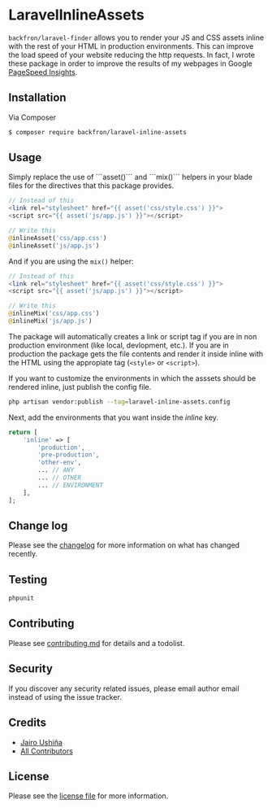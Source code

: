 # LaravelInlineAssets

`backfron/laravel-finder` allows you to render your JS and CSS assets inline with the rest of your HTML in production environments. This can improve the load speed of your website reducing the http requests. In fact, I wrote these package in order to improve the results of my webpages in Google [PageSpeed Insights](https://developers.google.com/speed/pagespeed/insights/).

## Installation

Via Composer

``` bash
$ composer require backfron/laravel-inline-assets
```

## Usage
Simply replace the use of ´´´asset()´´´ and ´´´mix()´´´ helpers in your blade files for the directives that this package provides.

```php
// Instead of this
<link rel="stylesheet" href="{{ asset('css/style.css') }}">
<script src="{{ asset('js/app.js') }}"></script>

// Write this
@inlineAsset('css/app.css')
@inlineAsset('js/app.js')
```
And if you are using the ```mix()``` helper:

```php
// Instead of this
<link rel="stylesheet" href="{{ asset('css/style.css') }}">
<script src="{{ asset('js/app.js') }}"></script>

// Write this
@inlineMix('css/app.css')
@inlineMix('js/app.js')
```

The package will automatically creates a link or script tag if you are in non production environment (like local, devlopment, etc.). If you are in production the package gets the file contents and render it inside inline with the HTML using the appropiate tag (```<style>``` or ```<script>```).

If you want to customize the environments in which the asssets should be rendered inline, just publish the config file.

```bash
php artisan vendor:publish --tag=laravel-inline-assets.config
```

Next, add the environments that you want inside the *inline* key.

```php
return [
    'inline' => [
        'production',
        'pre-production',
        'other-env',
        ... // ANY
        ... // OTHER
        ... // ENVIRONMENT
    ],
];
```

## Change log

Please see the [changelog](changelog.md) for more information on what has changed recently.

## Testing

``` bash
phpunit
```

## Contributing

Please see [contributing.md](contributing.md) for details and a todolist.

## Security

If you discover any security related issues, please email author email instead of using the issue tracker.

## Credits

- [Jairo Ushiña][link-author]
- [All Contributors][link-contributors]

## License

Please see the [license file](license.md) for more information.

[ico-version]: https://img.shields.io/packagist/v/backfron/laravel-inline-assets.svg?style=flat-square
[ico-downloads]: https://img.shields.io/packagist/dt/backfron/laravel-inline-assets.svg?style=flat-square
[ico-travis]: https://img.shields.io/travis/backfron/laravel-inline-assets/master.svg?style=flat-square
[ico-styleci]: https://styleci.io/repos/12345678/shield

[link-packagist]: https://packagist.org/packages/backfron/laravel-inline-assets
[link-downloads]: https://packagist.org/packages/backfron/laravel-inline-assets
[link-travis]: https://travis-ci.org/backfron/laravel-inline-assets
[link-styleci]: https://styleci.io/repos/12345678
[link-author]: https://github.com/backfron
[link-contributors]: ../../contributors
